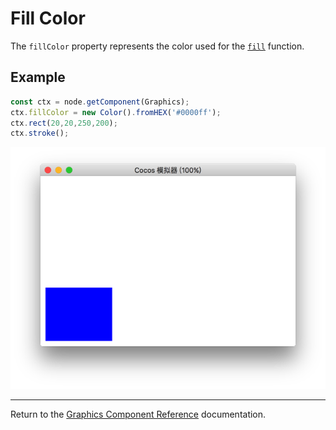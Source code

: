 # Fill Color

The `fillColor` property represents the color used for the [`fill`](./fill.md) function.

## Example

```ts
const ctx = node.getComponent(Graphics);
ctx.fillColor = new Color().fromHEX('#0000ff');
ctx.rect(20,20,250,200);
ctx.stroke();
```

![](fillColor.png)

<hr>

Return to the [Graphics Component Reference](../graphics.md) documentation.
